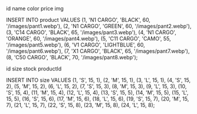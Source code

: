 id  name    color   price   img


INSERT INTO product VALUES
(1, 'N1 CARGO', 'BLACK', 60, '/images/pant1.webp'),
(2, 'N1 CARGO', 'GREEN', 60, '/images/pant2.webp'),
(3, 'C14 CARGO', 'BLACK', 65, '/images/pant3.webp'),
(4, 'N1 CARGO', 'ORANGE', 60, '/images/pant4.webp'),
(5, 'C11 CARGO', 'CAMO', 55, '/images/pant5.webp'),
(6, 'V1 CARGO', 'LIGHTBLUE', 60, '/images/pant6.webp'),
(7, 'X1 CARGO', 'BLACK', 65, '/images/pant7.webp'),
(8, 'C50 CARGO', 'BLACK', 70, '/images/pant8.webp');


id  size    stock   productId

INSERT INTO size VALUES
(1, 'S', 15, 1),
(2, 'M', 15, 1),
(3, 'L', 15, 1),
(4, 'S', 15, 2),
(5, 'M', 15, 2),
(6, 'L', 15, 2),
(7, 'S', 15, 3),
(8, 'M', 15, 3),
(9, 'L', 15, 3),
(10, 'S', 15, 4),
(11, 'M', 15, 4),
(12, 'L', 15, 4),
(13, 'S', 15, 5),
(14, 'M', 15, 5),
(15, 'L', 15, 5),
(16, 'S', 15, 6),
(17, 'M', 15, 6),
(18, 'L', 15, 6),
(19, 'S', 15, 7),
(20, 'M', 15, 7),
(21, 'L', 15, 7),
(22, 'S', 15, 8),
(23, 'M', 15, 8),
(24, 'L', 15, 8);
